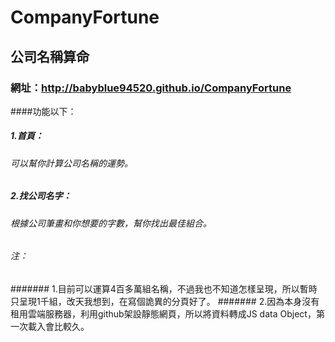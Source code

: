 # CompanyFortune
## 公司名稱算命
### 網址：http://babyblue94520.github.io/CompanyFortune
####功能以下：
##### 1.首頁：
###### 可以幫你計算公司名稱的運勢。
##### 2.找公司名字：
###### 根據公司筆畫和你想要的字數，幫你找出最佳組合。

###### 注：
####### 1.目前可以運算4百多萬組名稱，不過我也不知道怎樣呈現，所以暫時只呈現1千組，改天我想到，在寫個詭異的分頁好了。
####### 2.因為本身沒有租用雲端服務器，利用github架設靜態網頁，所以將資料轉成JS data Object，第一次載入會比較久。
